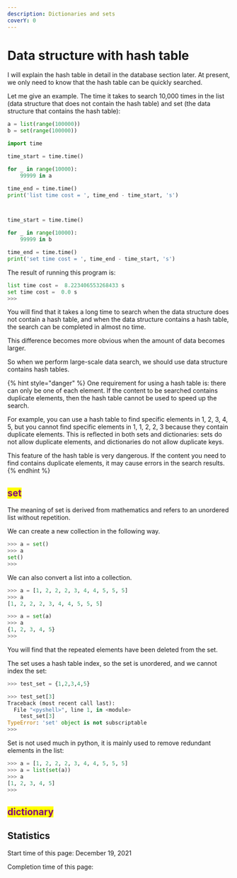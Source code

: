 ```yaml
---
description: Dictionaries and sets
coverY: 0
---
```


# Data structure with hash table

I will explain the hash table in detail in the database section later. At present, we only need to know that the hash table can be quickly searched.

Let me give an example. The time it takes to search 10,000 times in the list (data structure that does not contain the hash table) and set (the data structure that contains the hash table):

```python
a = list(range(100000))
b = set(range(100000))

import time

time_start = time.time()

for _ in range(10000):
    99999 in a

time_end = time.time()
print('list time cost = ', time_end - time_start, 's')



time_start = time.time()

for _ in range(10000):
    99999 in b

time_end = time.time()
print('set time cost = ', time_end - time_start, 's')
```

The result of running this program is:

```python
list time cost =  8.223406553268433 s
set time cost =  0.0 s
>>> 
```

You will find that it takes a long time to search when the data structure does not contain a hash table, and when the data structure contains a hash table, the search can be completed in almost no time.

This difference becomes more obvious when the amount of data becomes larger.

So when we perform large-scale data search, we should use data structure contains hash tables.

{% hint style="danger" %}
One requirement for using a hash table is: there can only be one of each element. If the content to be searched contains duplicate elements, then the hash table cannot be used to speed up the search.

For example, you can use a hash table to find specific elements in 1, 2, 3, 4, 5, but you cannot find specific elements in 1, 1, 2, 2, 3 because they contain duplicate elements. This is reflected in both sets and dictionaries: sets do not allow duplicate elements, and dictionaries do not allow duplicate keys.

This feature of the hash table is very dangerous. If the content you need to find contains duplicate elements, it may cause errors in the search results.
{% endhint %}

## <mark style="color:purple;">set</mark>

The meaning of set is derived from mathematics and refers to an unordered list without repetition.

We can create a new collection in the following way.

```python
>>> a = set()
>>> a
set()
>>> 
```

We can also convert a list into a collection.

```python
>>> a = [1, 2, 2, 2, 3, 4, 4, 5, 5, 5]
>>> a
[1, 2, 2, 2, 3, 4, 4, 5, 5, 5]

>>> a = set(a)
>>> a
{1, 2, 3, 4, 5}
>>> 
```

You will find that the repeated elements have been deleted from the set.



The set uses a hash table index, so the set is unordered, and we cannot index the set:

```python
>>> test_set = {1,2,3,4,5}

>>> test_set[3]
Traceback (most recent call last):
  File "<pyshell>", line 1, in <module>
    test_set[3]
TypeError: 'set' object is not subscriptable
>>> 
```

Set is not used much in python, it is mainly used to remove redundant elements in the list:

```python
>>> a = [1, 2, 2, 2, 3, 4, 4, 5, 5, 5]
>>> a = list(set(a))
>>> a
[1, 2, 3, 4, 5]
>>> 
```

## <mark style="color:purple;">dictionary</mark>











## Statistics

Start time of this page: December 19, 2021

Completion time of this page:
